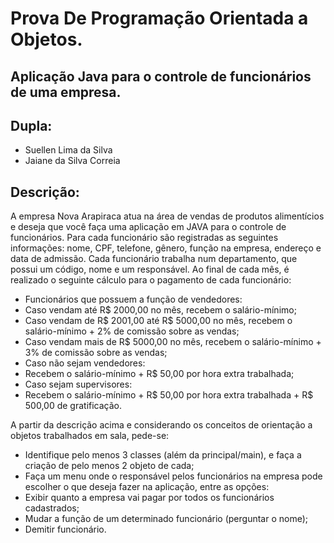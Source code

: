 # Prova De Programação Orientada a Objetos.
## Aplicação Java para o controle de funcionários de uma empresa.

## Dupla:
* Suellen Lima da Silva
* Jaiane da Silva Correia

## Descrição:

A empresa Nova Arapiraca atua na área de vendas de produtos alimentícios e deseja que você faça
uma aplicação em JAVA para o controle de funcionários. Para cada funcionário são registradas as
seguintes informações: nome, CPF, telefone, gênero, função na empresa, endereço e data de
admissão. Cada funcionário trabalha num departamento, que possui um código, nome e um
responsável. Ao final de cada mês, é realizado o seguinte cálculo para o pagamento de cada
funcionário:

* Funcionários que possuem a função de vendedores:
* Caso vendam até R$ 2000,00 no mês, recebem o salário-mínimo;
* Caso vendam de R$ 2001,00 até R$ 5000,00 no mês, recebem o salário-mínimo + 2% de
comissão sobre as vendas;
* Caso vendam mais de R$ 5000,00 no mês, recebem o salário-mínimo + 3% de comissão
sobre as vendas;
* Caso não sejam vendedores:
* Recebem o salário-mínimo + R$ 50,00 por hora extra trabalhada;
* Caso sejam supervisores:
* Recebem o salário-mínimo + R$ 50,00 por hora extra trabalhada + R$ 500,00 de
gratificação.

A partir da descrição acima e considerando os conceitos de orientação a objetos trabalhados em
sala, pede-se:
* Identifique pelo menos 3 classes (além da principal/main), e faça a criação de pelo menos 2
objeto de cada;
* Faça um menu onde o responsável pelos funcionários na empresa pode escolher o que deseja
fazer na aplicação, entre as opções:
* Exibir quanto a empresa vai pagar por todos os funcionários cadastrados;
* Mudar a função de um determinado funcionário (perguntar o nome);
* Demitir funcionário.
